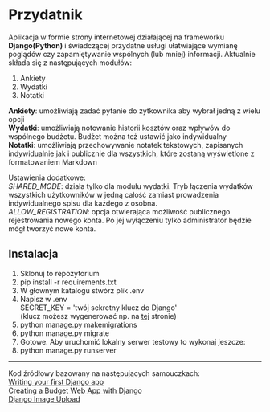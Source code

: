 # Przydatnik

Aplikacja w formie strony internetowej działającej na frameworku **Django(Python)** i świadczącej przydatne usługi ułatwiające wymianę poglądów czy zapamiętywanie wspólnych (lub mniej) informacji.
Aktualnie składa się z następujących modułów:

1. Ankiety
2. Wydatki
3. Notatki

**Ankiety**: umożliwiają zadać pytanie do żytkownika aby wybrał jedną z wielu opcji  
**Wydatki**: umożliwiają notowanie historii kosztów oraz wpływów do wspólnego budżetu. Budżet można też ustawić jako indywidualny  
**Notatki**: umożliwiają przechowywanie notatek tekstowych, zapisanych indywidualnie jak i publicznie dla wszystkich, które zostaną wyświetlone z formatowaniem Markdown  
  
Ustawienia dodatkowe:  
*SHARED_MODE*: działa tylko dla modułu wydatki. Tryb łączenia wydatków wszystkich użytkowników w jedną całość zamiast prowadzenia indywidualnego spisu dla każdego z osobna.  
*ALLOW_REGISTRATION*: opcja otwierająca możliwość publicznego rejestrowania nowego konta. Po jej wyłączeniu tylko administrator będzie mógł tworzyć nowe konta.

## Instalacja

1. Sklonuj to repozytorium  
2. pip install -r requirements.txt
3. W głownym katalogu stwórz plik .env
4. Napisz w .env  
    SECRET_KEY = 'twój sekretny klucz do Django'  
    (klucz możesz wygenerować np. na [tej](https://djecrety.ir) stronie)
5. python manage.py makemigrations
6. python manage.py migrate
7. Gotowe. Aby uruchomić lokalny serwer testowy to wykonaj jeszcze:
8. python manage.py runserver

___
Kod źródłowy bazowany na następujących samouczkach:  
[Writing your first Django app](https://docs.djangoproject.com/en/4.1/intro/tutorial01)  
[Creating a Budget Web App with Django](https://kristian-roopnarine.medium.com/creating-a-budget-web-app-with-django-655369b6d43c)  
[Django Image Upload](https://www.javatpoint.com/django-image-upload)
